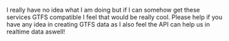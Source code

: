 I really have no idea what I am doing but if I can somehow get these services GTFS compatible I feel that would be really cool. Please help if you have any idea in creating GTFS data as I also feel the API can help us in realtime data aswell!

